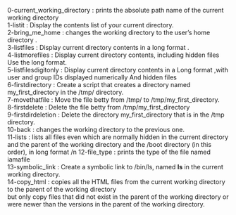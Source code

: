 0-current_working_directory : prints the absolute path name of the current working directory <br>
1-listit : Display the contents list of your current directory.<br>
2-bring_me_home : changes the working directory to the user’s home directory . <br>
3-listfiles : Display current directory contents in a long format .<br> 
4-listmorefiles : Display current directory contents, including hidden files Use the long format. <br>
5-listfilesdigitonly : Display current directory contents in a Long format ,with user and group IDs displayed numerically And hidden files <br>
6-firstdirectory : Create a script that creates a directory named my_first_directory in the /tmp/ directory. <br>
7-movethatfile : Move the file betty from /tmp/ to /tmp/my_first_directory. <br>
8-firstdelete : Delete the file betty from /tmp/my_first_directory <br>
9-firstdirdeletion : Delete the directory my_first_directory that is in the /tmp directory.<br>
10-back : changes the working directory to the previous one. <br>
11-lists : lists all files even which are normally hidden in the current directory <br>and the parent of the working directory and the /boot directory (in this order), in long format /n 12-file_type : prints the type of the file named iamafile <br>
13-symbolic_link : Create a symbolic link to /bin/ls, named __ls__  in the current working directory. <br>
14-copy_html : copies all the HTML files from the current working directory to the parent of the working directory <br>
but only copy files that did not exist in the parent of the working directory or were newer than the versions in the parent of the working directory.<br>
